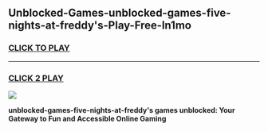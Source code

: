 
## Unblocked-Games-unblocked-games-five-nights-at-freddy's-Play-Free-ln1mo
<h3>
<a href="https://premium76.site?title=unblocked-games-five-nights-at-freddy's&ref=22A">CLICK TO PLAY</a></h3>
<hr>

<h3>
<a href="https://premium76.site?title=unblocked-games-five-nights-at-freddy's&ref=22A">CLICK 2 PLAY</a>
  
</h3>

<a href="https://premium76.site?title=unblocked-games-five-nights-at-freddy's&ref=22A"><img src="https://clearcache.store/games.png"></a>


**unblocked-games-five-nights-at-freddy's games unblocked: Your Gateway to Fun and Accessible Online Gaming**
